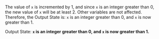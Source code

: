 The value of `x` is incremented by 1, and since `x` is an integer greater than 0, the new value of `x` will be at least 2. Other variables are not affected. Therefore, the Output State is: `x` is an integer greater than 0, and `x` is now greater than 1.

Output State: **`x` is an integer greater than 0, and `x` is now greater than 1.**